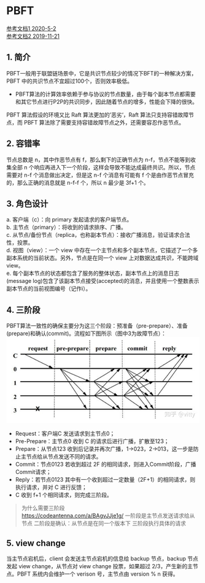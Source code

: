 # PBFT
[参考文档1 2020-5-2](https://blog.csdn.net/wuzhengfei1112/article/details/105890053/)  
[参考文档2 2019-11-21](https://zhuanlan.zhihu.com/p/93023831)

## 1. 简介
PBFT一般用于联盟链场景中，它是共识节点较少的情况下BFT的一种解决方案，PBFT 中的共识节点不宜超过100个，否则效率极低。 
- PBFT算法的计算效率依赖于参与协议的节点数量，由于每个副本节点都需要和其它节点进行P2P的共识同步，因此随着节点的增多，性能会下降的很快。 

PBFT 算法假设的环境又比 Raft 算法更加的’恶劣‘，Raft 算法只支持容错故障节点，而 PBFT 算法除了需要支持容错故障节点之外，还需要容忍作恶节点。

## 2. 容错率
节点总数是 n，其中作恶节点有 f，那么剩下的正确节点为 n-f，节点不能等到收集全部 n 个响应再进入下一个阶段，这样会导致不能达成最终共识。所以，节点需要对 n-f 个消息做出决定，但是这 n-f 个消息有可能有 f 个是由作恶节点冒充的，那么正确的消息就是 n-f-f 个，所以 n 最少是 3f+1 个。

## 3. 角色设计
a. 客户端（c）：向 primary 发起请求的客户端节点。  
b. 主节点（primary）：将收到的请求排序、广播。  
c. 从节点/备份节点（replica，也称副本节点）：接收广播消息，验证请求合法性，投票。  
d. 视图（view）：一个 view 中存在一个主节点和多个副本节点，它描述了一个多副本系统的当前状态。另外，节点是在同一个 view 上对数据达成共识，不能跨域 view。  
e. 每个副本节点的状态都包含了服务的整体状态，副本节点上的消息日志(message log)包含了该副本节点接受(accepted)的消息，并且使用一个整数表示副本节点的当前视图编号（记作i）。

## 4. 三阶段
PBFT算法一致性的确保主要分为这三个阶段：预准备（pre-prepare）、准备(prepare)和确认(commit)。流程如下图所示（图中3为故障节点）：  
![三阶段](../../images/三阶段.png)


- Request：客户端C 发送请求到主节点0；
- Pre-Prepare：主节点0 收到 C 的请求后进行广播，扩散至123；
- Prepare：从节点123 收到后记录并再次广播，1->023，2->013，这一步是防止主节点给从节点发送不同的请求。
- Commit：节点0123 若收到超过 2F 的相同请求，则进入Commit阶段，广播Commit请求；
- Reply：若节点0123 其中有一个收到超过一定数量（2F+1）的相同请求，则执行请求，并对 C 进行反馈；
- C 收到 f+1 个相同请求，则完成三阶段。

> 为什么需要三阶段  
> https://codeantenna.com/a/BAgvJJje1g/
> 一阶段是主节点发送请求给从节点
> 二阶段是确认：从节点是在同一个版本下
> 三阶段执行具体的请求

## 5. view change
当主节点宕机后，client 会发送主节点宕机的信息给 backup 节点，backup 节点发起 view change，从节点对 view change 投票，如果超过 2/3，产生新的主节点。PBFT 系统内会维护一个 verison 号，主节点由 version % n 获得。
